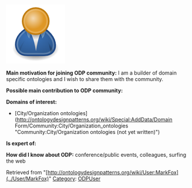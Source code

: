 [![Image:ODPUser.png](../images/a/a6/ODPUser.png)](../Image/ODPUser.png "Image:ODPUser.png")




  





__Main motivation for joining ODP community:__ I am a builder of domain specific ontologies and I wish to share them with the community.


__Possible main contribution to ODP community:__


__Domains of interest:__



* [City/Organization ontologies](http://ontologydesignpatterns.org/wiki/Special:AddData/Domain Form/Community:City/Organization_ontologies "Community:City/Organization ontologies (not yet written)")


__Is expert of:__


  

__How did I know about ODP:__ conference/public events, colleagues, surfing the web






Retrieved from "[http://ontologydesignpatterns.org/wiki/User:MarkFox](../User/MarkFox)"
 [Category](http://ontologydesignpatterns.org/wiki/Special:Categories "Special:Categories"): [ODPUser](../Category/ODPUser "Category:ODPUser")